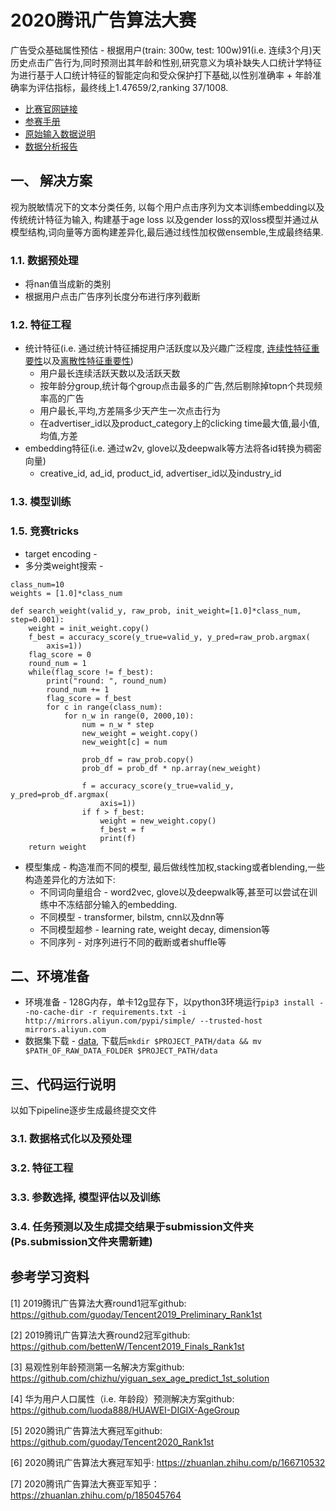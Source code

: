 # 2020腾讯广告算法大赛
广告受众基础属性预估 - 根据用户(train: 300w, test: 100w)91(i.e. 连续3个月)天历史点击广告行为,同时预测出其年龄和性别,研究意义为填补缺失人口统计学特征为进行基于人口统计特征的智能定向和受众保护打下基础,以性别准确率 + 年龄准确率为评估指标，最终线上1.47659/2,ranking 37/1008.  

* [比赛官网链接](https://algo.qq.com/index.html?lang=en)
* [参赛手册](./docs/2020腾讯广告算法大赛参赛手册.pdf)
* [原始输入数据说明](./docs/2020腾讯广告算法大赛数据说明.xlsx)
* [数据分析报告](./docs/数据分析.docx)

## 一、 解决方案
视为脱敏情况下的文本分类任务, 以每个用户点击序列为文本训练embedding以及传统统计特征为输入, 构建基于age loss 以及gender loss的双loss模型并通过从模型结构,词向量等方面构建差异化,最后通过线性加权做ensemble,生成最终结果.
### 1.1. 数据预处理
* 将nan值当成新的类别
* 根据用户点击广告序列长度分布进行序列截断
### 1.2. 特征工程
* 统计特征(i.e. 通过统计特征捕捉用户活跃度以及兴趣广泛程度, [连续性特征重要性](./figs/连续性特征权重.jpg)以及[离散性特征重要性](./figs/离散性特征权重.jpg))
    * 用户最长连续活跃天数以及活跃天数
    * 按年龄分group,统计每个group点击最多的广告,然后剔除掉topn个共现频率高的广告
    * 用户最长,平均,方差隔多少天产生一次点击行为
    * 在advertiser_id以及product_category上的clicking time最大值,最小值, 均值,方差
* embedding特征(i.e. 通过w2v, glove以及deepwalk等方法将各id转换为稠密向量)
    * creative_id, ad_id, product_id, advertiser_id以及industry_id
### 1.3. 模型训练


### 1.5. 竞赛tricks
* target encoding  - 
* 多分类weight搜索 - 
```
class_num=10
weights = [1.0]*class_num

def search_weight(valid_y, raw_prob, init_weight=[1.0]*class_num, step=0.001):
    weight = init_weight.copy()
    f_best = accuracy_score(y_true=valid_y, y_pred=raw_prob.argmax(
        axis=1))
    flag_score = 0
    round_num = 1
    while(flag_score != f_best):
        print("round: ", round_num)
        round_num += 1
        flag_score = f_best
        for c in range(class_num):
            for n_w in range(0, 2000,10):
                num = n_w * step
                new_weight = weight.copy()
                new_weight[c] = num

                prob_df = raw_prob.copy()
                prob_df = prob_df * np.array(new_weight)

                f = accuracy_score(y_true=valid_y, y_pred=prob_df.argmax(
                    axis=1))
                if f > f_best:
                    weight = new_weight.copy()
                    f_best = f
                    print(f)
    return weight
```
* 模型集成 - 构造准而不同的模型, 最后做线性加权,stacking或者blending,一些构造差异化的方法如下:
    * 不同词向量组合 - word2vec, glove以及deepwalk等,甚至可以尝试在训练中不冻结部分输入的embedding.
    * 不同模型 - transformer, bilstm, cnn以及dnn等
    * 不同模型超参 - learning rate, weight decay, dimension等
    * 不同序列 - 对序列进行不同的截断或者shuffle等
## 二、环境准备

* 环境准备 - 128G内存，单卡12g显存下，以python3环境运行`pip3 install --no-cache-dir -r requirements.txt -i http://mirrors.aliyun.com/pypi/simple/ --trusted-host mirrors.aliyun.com`
* 数据集下载 - [data](https://drive.google.com/file/d/15onAobxlim_uRUNWSMQuK6VxDsmGTtp4/view), 下载后`mkdir $PROJECT_PATH/data && mv $PATH_OF_RAW_DATA_FOLDER $PROJECT_PATH/data`
## 三、代码运行说明

以如下pipeline逐步生成最终提交文件

### 3.1. 数据格式化以及预处理 


### 3.2. 特征工程


### 3.3. 参数选择, 模型评估以及训练


### 3.4. 任务预测以及生成提交结果于submission文件夹(Ps.submission文件夹需新建)



## 参考学习资料
[1] 2019腾讯广告算法大赛round1冠军github: <https://github.com/guoday/Tencent2019_Preliminary_Rank1st>

[2] 2019腾讯广告算法大赛round2冠军github: <https://github.com/bettenW/Tencent2019_Finals_Rank1st>

[3] 易观性别年龄预测第一名解决方案github: <https://github.com/chizhu/yiguan_sex_age_predict_1st_solution>

[4] 华为用户人口属性（i.e. 年龄段）预测解决方案github:
<https://github.com/luoda888/HUAWEI-DIGIX-AgeGroup>

[5] 2020腾讯广告算法大赛冠军github: <https://github.com/guoday/Tencent2020_Rank1st>

[6] 2020腾讯广告算法大赛冠军知乎: <https://zhuanlan.zhihu.com/p/166710532>

[7] 2020腾讯广告算法大赛亚军知乎：https://zhuanlan.zhihu.com/p/185045764
